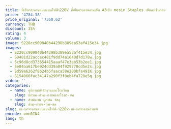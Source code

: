 ```yaml
---
title: ที่เย็บกระดาษแบบแบนไฟฟ้า220V ที่เย็บกระดาษอานเย็บ A3เย็บ mesin Staples เย็บตะเข็บกลางได้อย่างง่ายดายพร้อมสวิตช์เท้า
price: '4784.38'
price_original: '7360.62'
currency: THB
discount: 35%
rating: 4
volume: 3
image: S220cc909840b44298b389ea53af415e34.jpg
images:
  - S220cc909840b44298b389ea53af415e34.jpg
  - S9481d22accec481f9dd74a1640d7d178w.jpg
  - Sc96d8cd373654415aaaf47e3ab53b2ee1.jpg
  - Se84aa617be924dd39a04f929778cd5e2s.jpg
  - Sd59a6262f8b24b5faaca58e200bfa491K.jpg
  - S154066fac34147a290f3f8eb4fa728e5q.jpg
video: ''
categories:
  - name: อุปกรณ์สำนักงานและโรงเรียน
    slug: ปกรณ-สำน-กงานและโรงเร-ยน
  - name: สำนักงาน ผูกพัน วัสดุ
    slug: สำน-กงาน-กพ-สด
slug: เย-บกระดาษแบบแบนไฟฟ-า220v-เย-บกระดาษอานเย
encode: omn0IN4
lang: th
---
```

  